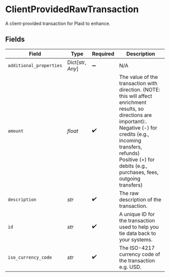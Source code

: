 # ClientProvidedRawTransaction

A client-provided transaction for Plaid to enhance.


## Fields

| Field                                                                                                                                                                                                                                                        | Type                                                                                                                                                                                                                                                         | Required                                                                                                                                                                                                                                                     | Description                                                                                                                                                                                                                                                  |
| ------------------------------------------------------------------------------------------------------------------------------------------------------------------------------------------------------------------------------------------------------------ | ------------------------------------------------------------------------------------------------------------------------------------------------------------------------------------------------------------------------------------------------------------ | ------------------------------------------------------------------------------------------------------------------------------------------------------------------------------------------------------------------------------------------------------------ | ------------------------------------------------------------------------------------------------------------------------------------------------------------------------------------------------------------------------------------------------------------ |
| `additional_properties`                                                                                                                                                                                                                                      | Dict[str, *Any*]                                                                                                                                                                                                                                             | :heavy_minus_sign:                                                                                                                                                                                                                                           | N/A                                                                                                                                                                                                                                                          |
| `amount`                                                                                                                                                                                                                                                     | *float*                                                                                                                                                                                                                                                      | :heavy_check_mark:                                                                                                                                                                                                                                           | The value of the transaction with direction. (NOTE: this will affect enrichment results, so directions are important):.<br/>  Negative (-) for credits (e.g., incoming transfers, refunds)<br/>  Positive (+) for debits (e.g., purchases, fees, outgoing transfers) |
| `description`                                                                                                                                                                                                                                                | *str*                                                                                                                                                                                                                                                        | :heavy_check_mark:                                                                                                                                                                                                                                           | The raw description of the transaction.                                                                                                                                                                                                                      |
| `id`                                                                                                                                                                                                                                                         | *str*                                                                                                                                                                                                                                                        | :heavy_check_mark:                                                                                                                                                                                                                                           | A unique ID for the transaction used to help you tie data back to your systems.                                                                                                                                                                              |
| `iso_currency_code`                                                                                                                                                                                                                                          | *str*                                                                                                                                                                                                                                                        | :heavy_check_mark:                                                                                                                                                                                                                                           | The ISO-4217 currency code of the transaction e.g. USD.                                                                                                                                                                                                      |
